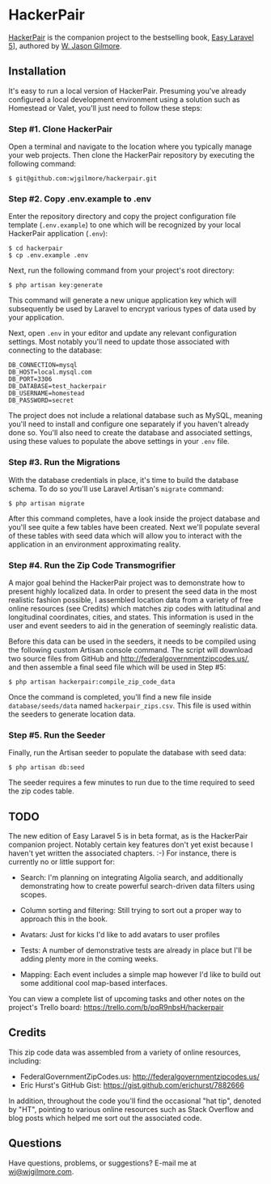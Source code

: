 # HackerPair

[HackerPair](http://hackerpair.com) is the companion project to the
bestselling book, [Easy Laravel 5](http://easylaravelbook.com)],
authored by [W. Jason Gilmore](http://www.wjgilmore.com).

## Installation

It's easy to run a local version of HackerPair. Presuming you've already
configured a local development environment using a solution such as
Homestead or Valet, you'll just need to follow these steps:

### Step #1. Clone HackerPair

Open a terminal and navigate to the location where you typically manage
your web projects. Then clone the HackerPair repository by executing the
following command:

    $ git@github.com:wjgilmore/hackerpair.git

### Step #2. Copy .env.example to .env

Enter the repository directory and copy the project configuration file
template (`.env.example`) to one which will be recognized by your local
HackerPair application (`.env`):

    $ cd hackerpair
    $ cp .env.example .env

Next, run the following command from your project's root directory:

    $ php artisan key:generate

This command will generate a new unique application key which will
subsequently be used by Laravel to encrypt various types of data used by
your application.

Next, open `.env` in your editor and update any relevant configuration
settings. Most notably you'll need to update those associated with connecting
to the database:

    DB_CONNECTION=mysql
    DB_HOST=local.mysql.com
    DB_PORT=3306
    DB_DATABASE=test_hackerpair
    DB_USERNAME=homestead
    DB_PASSWORD=secret

The project does not include a relational database such as MySQL,
meaning you'll need to install and configure one separately if you
haven't already done so. You'll also need to create the database and
associated settings, using these values to populate the above settings
in your `.env` file.

### Step #3. Run the Migrations

With the database credentials in place, it's time to build the database
schema. To do so you'll use Laravel Artisan's `migrate` command:

    $ php artisan migrate

After this command completes, have a look inside the project database
and you'll see quite a few tables have been created. Next we'll populate
several of these tables with seed data which will allow you to interact
with the application in an environment approximating reality.

### Step #4. Run the Zip Code Transmogrifier

A major goal behind the HackerPair project was to demonstrate how to
present highly localized data. In order to present the seed data in the
most realistic fashion possible, I assembled location data from a variety of
free online resources (see Credits) which matches zip codes with
latitudinal and longitudinal coordinates, cities, and states. This
information is used in the user and event seeders to aid in the generation
of seemingly realistic data.

Before this data can be used in the seeders, it needs to be compiled using
the following custom Artisan console command. The script will download two
source files from GitHub and http://federalgovernmentzipcodes.us/, and then
assemble a final seed file which will be used in Step #5:

    $ php artisan hackerpair:compile_zip_code_data

Once the command is completed, you'll find a new file inside `database/seeds/data`
named `hackerpair_zips.csv`. This file is used within the seeders to
generate location data.

### Step #5. Run the Seeder

Finally, run the Artisan seeder to populate the database with seed data:

    $ php artisan db:seed

The seeder requires a few minutes to run due to the time required to seed
the zip codes table.

## TODO

The new edition of Easy Laravel 5 is in beta format, as is the HackerPair
companion project. Notably certain key features don't yet exist because
I haven't yet written the associated chapters. :-) For instance, there is
currently no or little support for:

* Search: I'm planning on integrating Algolia search, and additionally
  demonstrating how to create powerful search-driven data filters using
  scopes.

* Column sorting and filtering: Still trying to sort out a proper way to
  approach this in the book.

* Avatars: Just for kicks I'd like to add avatars to user profiles

* Tests: A number of demonstrative tests are already in place but I'll
  be adding plenty more in the coming weeks.

* Mapping: Each event includes a simple map however I'd like to build out some
  additional cool map-based interfaces.

You can view a complete list of upcoming tasks and other notes on the
project's Trello board: https://trello.com/b/pqR9nbsH/hackerpair

## Credits

This zip code data was assembled from a variety of online resources,
including:

* FederalGovernmentZipCodes.us: http://federalgovernmentzipcodes.us/
* Eric Hurst's GitHub Gist: https://gist.github.com/erichurst/7882666

In addition, throughout the code you'll find the occasional "hat tip",
denoted by "HT", pointing to various online resources such as Stack
Overflow and blog posts which helped me sort out the associated code.

## Questions

Have questions, problems, or suggestions? E-mail me at wj@wjgilmore.com.


